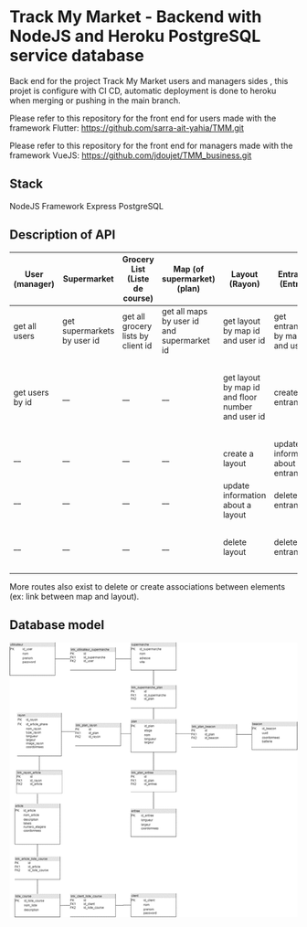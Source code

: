 # Track My Market - Backend with NodeJS and Heroku PostgreSQL service database

Back end for the project Track My Market users and managers sides , this projet is configure with CI CD, automatic deployment is done to heroku when merging or pushing in the main branch.

Please refer to this repository for the front end for users made with the framework Flutter: https://github.com/sarra-ait-yahia/TMM.git

Please refer to this repository for the front end for managers made with the framework VueJS: https://github.com/jdoujet/TMM_business.git

## Stack

NodeJS
Framework Express
PostgreSQL

## Description of API

User (manager) | Supermarket | Grocery List (Liste de course) | Map (of supermarket) (plan) | Layout (Rayon) | Entrance (Entree) | Beacon | Item (Article) | Client 
------------ | ------------- | ------------- | ------------- | ------------- | ------------- | ------------- | ------------- | ------------- |
get all users | get supermarkets by user id | get all grocery lists by client id | get all maps by user id and supermarket id | get layout by map id and user id | get entrance by map id and user id | get beacon by map id and user id | get all items | __
get users by id | __ | __ | __ | get layout by map id and floor number and user id | create an entrance | get beacon by plan id and floor number and user id | get item by id | __
__ | __ | __ | __ | create a layout | update information about an entrance | __ | get item by name | __
__ | __ | __ | __ | update information about a layout | delete an entrance | __ | get all items from a grocery list id | __
__ | __ | __ | __ | delete layout | delete an entrance | __ | get trendy item from rayon id and supermarket id | __


More routes also exist to delete or create associations between elements (ex: link between map and layout).


## Database model

![Alt text](/screenshots/model.png)


